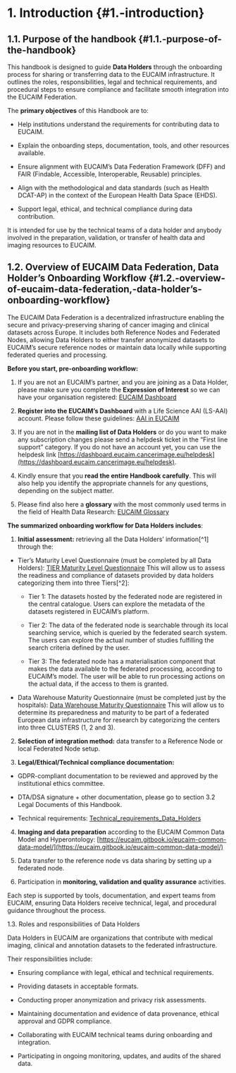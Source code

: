 # 1\. Introduction {#1.-introduction}

## 1.1. Purpose of the handbook {#1.1.-purpose-of-the-handbook}

This handbook is designed to guide **Data Holders** through the onboarding process for sharing or transferring data to the EUCAIM infrastructure. It outlines the roles, responsibilities, legal and technical requirements, and procedural steps to ensure compliance and facilitate smooth integration into the EUCAIM Federation.

The **primary objectives** of this Handbook are to:

* Help institutions understand the requirements for contributing data to EUCAIM.

* Explain the onboarding steps, documentation, tools, and other resources available.

* Ensure alignment with EUCAIM’s Data Federation Framework (DFF) and FAIR (Findable, Accessible, Interoperable, Reusable) principles.

* Align with the methodological and data standards (such as Health DCAT-AP) in the context of the European Health Data Space (EHDS).

* Support legal, ethical, and technical compliance during data contribution.

It is intended for use by the technical teams of a data holder and anybody involved in the preparation, validation, or transfer of health data and imaging resources to EUCAIM.

## 1.2. Overview of EUCAIM Data Federation, Data Holder’s Onboarding Workflow {#1.2.-overview-of-eucaim-data-federation,-data-holder’s-onboarding-workflow}

The EUCAIM Data Federation is a decentralized infrastructure enabling the secure and privacy-preserving sharing of cancer imaging and clinical datasets across Europe. It includes both Reference Nodes and Federated Nodes, allowing Data Holders to either transfer anonymized datasets to EUCAIM’s secure reference nodes or maintain data locally while supporting federated queries and processing.

**Before you start, pre-onboarding workflow:**

1. If you are not an EUCAIM’s partner, and you are joining as a Data Holder, please make sure you complete the **Expression of Interest** so we can have your organisation registered: [EUCAIM Dashboard](https://dashboard.eucaim.cancerimage.eu/expression-of-interest)

2. **Register into the EUCAIM’s Dashboard** with a Life Science AAI (LS-AAI) account. Please follow these guidelines: [AAI in EUCAIM](https://docs.google.com/document/d/12fJwhPLqk1x6NIm9glGLd-kSCjA80maLIicT8AdLBBE/edit?tab=t.0)

3. If you are not in the **mailing list of Data Holders** or do you want to make any subscription changes please send a helpdesk ticket in the “First line support” category. If you do not have an account yet, you can use the helpdesk link [https://dashboard.eucaim.cancerimage.eu/helpdesk](https://dashboard.eucaim.cancerimage.eu/helpdesk). 

4. Kindly ensure that you **read the entire Handbook carefully**. This will also help you identify the appropriate channels for any questions, depending on the subject matter.

5. Please find also here a **glossary** with the most commonly used terms in the field of Health Data Research: [EUCAIM Glossary](https://eucaim.gitbook.io/glossary/)

**The summarized onboarding workflow for Data Holders includes**:

1. **Initial assessment:** retrieving all the Data Holders’ information[^1] through the:

* Tier’s Maturity Level Questionnaire (must be completed by all Data Holders): [TIER Maturity Level Questionnaire](https://dashboard.eucaim.cancerimage.eu/data-warehouse-maturity-questionnaire) This will allow us to  assess the readiness and compliance of datasets provided by data holders categorizing them into three Tiers[^2]:

  * Tier 1: The datasets hosted by the federated node are registered in the central catalogue. Users can explore the metadata of the datasets registered in EUCAIM’s platform.

  * Tier 2: The data of the federated node is searchable through its local searching service, which is queried by the federated search system. The users can explore the actual number of studies fulfilling the search criteria defined by the user.

  * Tier 3: The federated node has a materialisation component that makes the data available to the federated processing, according to EUCAIM’s model. The user will be able to run processing actions on the actual data, if the access to them is granted.

* Data Warehouse Maturity Questionnaire (must be completed just by the hospitals): [Data Warehouse Maturity Questionnaire](https://dashboard.eucaim.cancerimage.eu/data-warehouse-maturity-questionnaire) This will allow us to determine its preparedness and maturity to be part of a federated European data infrastructure for research by categorizing the centers into three CLUSTERS (1, 2 and 3).

2. **Selection of integration method:** data transfer to a Reference Node or local Federated Node setup.

3. **Legal/Ethical/Technical compliance documentation:**

* GDPR-compliant documentation to be reviewed and approved by the institutional ethics committee.

* DTA/DSA signature \+ other documentation, please go to section 3.2 Legal Documents of this Handbook.

* Technical requirements: [Technical\_requirements\_Data\_Holders](https://docs.google.com/document/d/1zUSgEmQOAXl-nO3mGP1vIMwuf92DY9qkhZSvGMeJiWU/edit?tab=t.0)

4. **Imaging and data preparation** according to the EUCAIM Common Data Model and Hyperontology: [https://eucaim.gitbook.io/eucaim-common-data-model/](https://eucaim.gitbook.io/eucaim-common-data-model/) 

5. Data transfer to the reference node vs data sharing by setting up a federated node.

6. Participation in **monitoring, validation and quality assurance** activities.

Each step is supported by tools, documentation, and expert teams from EUCAIM, ensuring Data Holders receive technical, legal, and procedural guidance throughout the process.

1.3. Roles and responsibilities of Data Holders

Data Holders in EUCAIM are organizations that contribute with medical imaging, clinical and annotation datasets to the federated infrastructure. 

Their responsibilities include:

* Ensuring compliance with legal, ethical and technical requirements.

* Providing datasets in acceptable formats.

* Conducting proper anonymization and privacy risk assessments.

* Maintaining documentation and evidence of data provenance, ethical approval and GDPR compliance.

* Collaborating with EUCAIM technical teams during onboarding and integration.

* Participating in ongoing monitoring, updates, and audits of the shared data.
